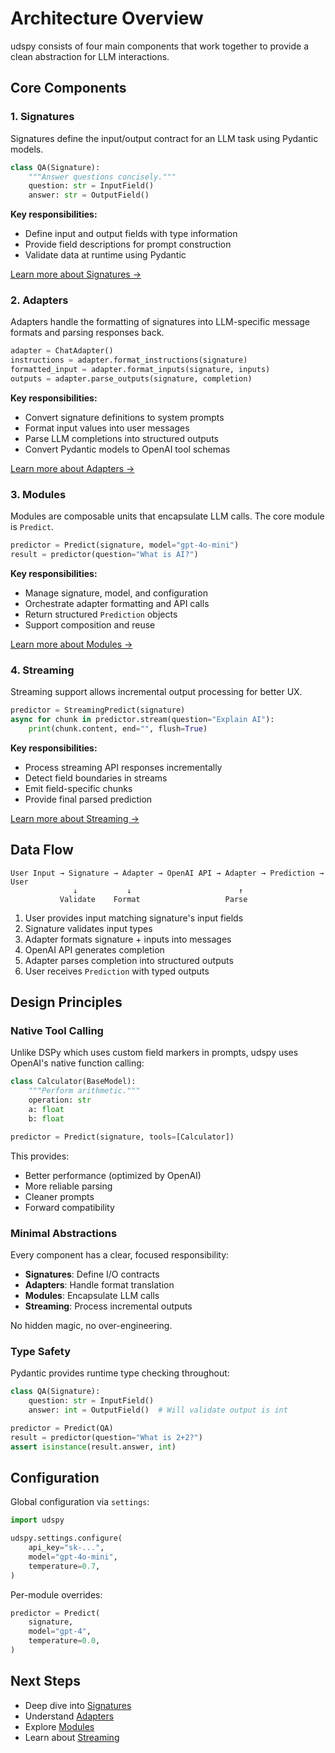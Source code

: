 # Architecture Overview

udspy consists of four main components that work together to provide a clean abstraction for LLM interactions.

## Core Components

### 1. Signatures

Signatures define the input/output contract for an LLM task using Pydantic models.

```python
class QA(Signature):
    """Answer questions concisely."""
    question: str = InputField()
    answer: str = OutputField()
```

**Key responsibilities:**
- Define input and output fields with type information
- Provide field descriptions for prompt construction
- Validate data at runtime using Pydantic

[Learn more about Signatures →](signatures.md)

### 2. Adapters

Adapters handle the formatting of signatures into LLM-specific message formats and parsing responses back.

```python
adapter = ChatAdapter()
instructions = adapter.format_instructions(signature)
formatted_input = adapter.format_inputs(signature, inputs)
outputs = adapter.parse_outputs(signature, completion)
```

**Key responsibilities:**
- Convert signature definitions to system prompts
- Format input values into user messages
- Parse LLM completions into structured outputs
- Convert Pydantic models to OpenAI tool schemas

[Learn more about Adapters →](adapters.md)

### 3. Modules

Modules are composable units that encapsulate LLM calls. The core module is `Predict`.

```python
predictor = Predict(signature, model="gpt-4o-mini")
result = predictor(question="What is AI?")
```

**Key responsibilities:**
- Manage signature, model, and configuration
- Orchestrate adapter formatting and API calls
- Return structured `Prediction` objects
- Support composition and reuse

[Learn more about Modules →](modules.md)

### 4. Streaming

Streaming support allows incremental output processing for better UX.

```python
predictor = StreamingPredict(signature)
async for chunk in predictor.stream(question="Explain AI"):
    print(chunk.content, end="", flush=True)
```

**Key responsibilities:**
- Process streaming API responses incrementally
- Detect field boundaries in streams
- Emit field-specific chunks
- Provide final parsed prediction

[Learn more about Streaming →](streaming.md)

## Data Flow

```
User Input → Signature → Adapter → OpenAI API → Adapter → Prediction → User
              ↓           ↓                        ↑
           Validate    Format                   Parse
```

1. User provides input matching signature's input fields
2. Signature validates input types
3. Adapter formats signature + inputs into messages
4. OpenAI API generates completion
5. Adapter parses completion into structured outputs
6. User receives `Prediction` with typed outputs

## Design Principles

### Native Tool Calling

Unlike DSPy which uses custom field markers in prompts, udspy uses OpenAI's native function calling:

```python
class Calculator(BaseModel):
    """Perform arithmetic."""
    operation: str
    a: float
    b: float

predictor = Predict(signature, tools=[Calculator])
```

This provides:
- Better performance (optimized by OpenAI)
- More reliable parsing
- Cleaner prompts
- Forward compatibility

### Minimal Abstractions

Every component has a clear, focused responsibility:

- **Signatures**: Define I/O contracts
- **Adapters**: Handle format translation
- **Modules**: Encapsulate LLM calls
- **Streaming**: Process incremental outputs

No hidden magic, no over-engineering.

### Type Safety

Pydantic provides runtime type checking throughout:

```python
class QA(Signature):
    question: str = InputField()
    answer: int = OutputField()  # Will validate output is int

predictor = Predict(QA)
result = predictor(question="What is 2+2?")
assert isinstance(result.answer, int)
```

## Configuration

Global configuration via `settings`:

```python
import udspy

udspy.settings.configure(
    api_key="sk-...",
    model="gpt-4o-mini",
    temperature=0.7,
)
```

Per-module overrides:

```python
predictor = Predict(
    signature,
    model="gpt-4",
    temperature=0.0,
)
```

## Next Steps

- Deep dive into [Signatures](signatures.md)
- Understand [Adapters](adapters.md)
- Explore [Modules](modules.md)
- Learn about [Streaming](streaming.md)
